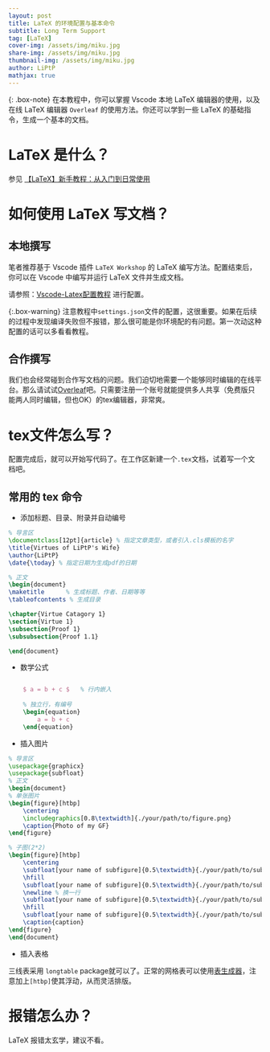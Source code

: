 ```yaml
---
layout: post
title: LaTeX 的环境配置与基本命令
subtitle: Long Term Support
tag: [LaTeX]
cover-img: /assets/img/miku.jpg
share-img: /assets/img/miku.jpg
thumbnail-img: /assets/img/miku.jpg
author: LiPtP
mathjax: true
---
```


{: .box-note}
在本教程中，你可以掌握 Vscode 本地 LaTeX 编辑器的使用，以及在线 LaTeX 编辑器 `Overleaf` 的使用方法。你还可以学到一些 LaTeX 的基础指令，生成一个基本的文档。

# LaTeX 是什么？
参见 [【LaTeX】新手教程：从入门到日常使用](https://www.zhihu.com/tardis/zm/art/456055339?source_id=1005)

# 如何使用 LaTeX 写文档？
## 本地撰写
笔者推荐基于 Vscode 插件 `LaTeX Workshop` 的 LaTeX 编写方法。配置结束后，你可以在 Vscode 中编写并运行 LaTeX 文件并生成文档。

请参照：[Vscode-Latex配置教程](https://zhuanlan.zhihu.com/p/166523064) 进行配置。

{:.box-warning}
注意教程中`settings.json`文件的配置，这很重要。如果在后续的过程中发现编译失败但不报错，那么很可能是你环境配的有问题。第一次动这种配置的话可以多看看教程。

## 合作撰写

我们也会经常碰到合作写文档的问题。我们迫切地需要一个能够同时编辑的在线平台。那么请试试[Overleaf](https://overleaf.com)吧。只需要注册一个账号就能提供多人共享（免费版只能两人同时编辑，但也OK）的tex编辑器，非常爽。



# tex文件怎么写？

配置完成后，就可以开始写代码了。在工作区新建一个`.tex`文档，试着写一个文档吧。

## 常用的 tex 命令
- 添加标题、目录、附录并自动编号

```latex
% 导言区
\documentclass[12pt]{article} % 指定文章类型，或者引入.cls模板的名字
\title{Virtues of LiPtP's Wife}
\author{LiPtP}
\date{\today} % 指定日期为生成pdf的日期

% 正文
\begin{document}
\maketitle      % 生成标题、作者、日期等等
\tableofcontents % 生成目录

\chapter{Virtue Catagory 1}
\section{Virtue 1}
\subsection{Proof 1}
\subsubsection{Proof 1.1}

\end{document}
```

- 数学公式

```latex

    $ a = b + c $   % 行内嵌入
                    
    % 独立行，有编号
    \begin{equation}
        a = b + c
    \end{equation}
```

- 插入图片

```latex
% 导言区
\usepackage{graphicx}
\usepackage{subfloat}
% 正文
\begin{document}
% 单张图片
\begin{figure}[htbp]
    \centering
    \includegraphics[0.8\textwidth]{./your/path/to/figure.png}
    \caption{Photo of my GF}
\end{figure}

% 子图(2*2)
\begin{figure}[htbp]
    \centering
    \subfloat[your name of subfigure]{0.5\textwidth}{./your/path/to/subfigure1.png}
    \hfill
    \subfloat[your name of subfigure]{0.5\textwidth}{./your/path/to/subfigure2.png}
    \newline % 换一行
    \subfloat[your name of subfigure]{0.5\textwidth}{./your/path/to/subfigure3.png}
    \hfill
    \subfloat[your name of subfigure]{0.5\textwidth}{./your/path/to/subfigure4.png}
    \caption{caption}
\end{figure}
\end{document}
```

- 插入表格

三线表采用 `longtable` package就可以了。正常的网格表可以使用[表生成器](https://www.tablesgenerator.com/)，注意加上`[htbp]`使其浮动，从而灵活排版。


# 报错怎么办？
LaTeX 报错太玄学，建议不看。